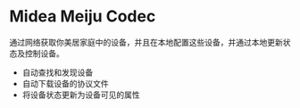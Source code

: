 # Midea Meiju Codec
 
通过网络获取你美居家庭中的设备，并且在本地配置这些设备，并通过本地更新状态及控制设备。

- 自动查找和发现设备
- 自动下载设备的协议文件
- 将设备状态更新为设备可见的属性